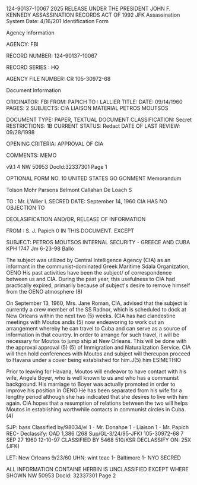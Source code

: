 124-90137-10067 2025 RELEASE UNDER THE PRESIDENT JOHN F. KENNEDY ASSASSINATION RECORDS ACT OF 1992
JFK Assassination System Date: 4/16/201
Identification Form

Agency Information

AGENCY: FBI

RECORD NUMBER: 124-90137-10067

RECORD SERIES : HQ

AGENCY FILE NUMBER: CR 105-30972-68

Document Information

ORIGINATOR: FBI
FROM: PAPICH
TO : LALLIER
TITLE:
DATE: 09/14/1960
PAGES: 2
SUBJECTS: CIA LIAISON MATERIAL
PETROS MOUTSOS

DOCUMENT TYPE: PAPER, TEXTUAL DOCUMENT
CLASSIFICATION: Secret
RESTRICTIONS: 1B
CURRENT STATUS: Redact
DATE OF LAST REVIEW: 09/28/1998

OPENING CRITERIA: APPROVAL OF CIA

COMMENTS: MEMO

v9.1 4
NW 50953 DocId:32337301 Page 1

OPTIONAL FORM NO. 10
UNITED STATES GO GONMENT
Memorandum

Tolson
Mohr
Parsons
Belmont
Callahan
De Loach
S

TO : Mr. L'Allier L SECRED DATE: September 14, 1960
CIA HAS NO OBJECTION TO

DEOLASIFICATION AND/OR,
RELEASE OF INFORMATION

FROM : S. J. Papich 0 IN THIS DOCUMENT. EXCEPT

SUBJECT: PETROS MOUTSOS
INTERNAL SECURITY - GREECE AND CUBA
ΚΡΗ 1747
Jm 6-23-98 Ballo

The subject was utilized by Central Intelligence Agency
(CIA) as an informant in the communist-dominated Greek Maritime Sdala
Organization, OENO His past activities have been the subject/
of correspondence between us and CIA. During the past year, this
usefulness to CIA had practically expired, primarily because of
subject's desire to remove himself from the OENO atmosphere (8)

On September 13, 1960, Mrs. Jane Roman, CIA, advised
that the subject is currently a crew member of the SS Radnor,
which is scheduled to dock at New Orleans within the next two
(5)
weeks. (CIA has had clandestine meetings with Moutos andis (5)
now endeavoring to work out an arrangement whereby he can travel to
Cuba and can serve as a source of information in that country. In
order to arrange for such travel, it will be necessary for Moutos
to jump ship at New Orleans. This will be done with the approval
approval (5)
(5) of Immigration and Naturalization Service. CIA will then hold
conferences with Moutos and subject will thereupon proceed to
Havana under a cover being established for him.J(5) him
ESIMETHIO

Prior to leaving for Havana, Moutos will endeavor to
have contact with his wife, Angela Boyer, who is well known to
us and who has a communist background. His marriage to Boyer
was actually promoted in order to improve his position in OENO
He has been separated from his wife for a lengthy period although
she has indicated that she desires to live with him again. CIA
hopes that a resumption of relations between the two will helps
Moutos in establishing worthwhile contacts in communist circles
in Cuba.
(4)

SJP: bass
Classified by/98034/el
1 - Mr. Donahoe
1 - Liaison
1 - Mr. Papich
REC-
Declassify: OAD 1,386
(268 Sup/GL-3/24/95-JFK)
105-30972-68
7 SEP 27 1960
12-10-97
CLASSIFIED BY 5468 510/KSR
DECLASSIFY ON: 25X
(JFK)

LET: New Orleans
9/23/60
UHN: wint teac
1- Baltimore 1- NYO
SECRED

ALL INFORMATION CONTAINE
HERBIN IS UNCLASSIFIED
EXCEPT WHERE SHOWN
NW 50953 DocId: 32337301 Page 2
